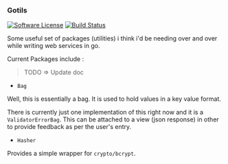 ### Gotils 

[![Software License](https://img.shields.io/badge/license-MIT-brightgreen.svg?style=flat-square)](LICENSE)
[![Build Status](https://img.shields.io/travis/adelowo/gbowo/master.svg?style=flat-square)](https://travis-ci.org/adelowo/gotils.svg?branch=master)

Some useful set of packages (utilities) i think i'd be needing over and over while writing web services in go.

Current Packages include :

> TODO => Update doc

- `Bag` 

Well, this is essentially a bag. It is used to hold values in a key value format. 

There is currently just one implementation of this right now and it is a `ValidatorErrorBag`. This can be attached to a view (json response) in other to provide feedback as per the user's entry.

- `Hasher`

Provides a simple wrapper for `crypto/bcrypt`.